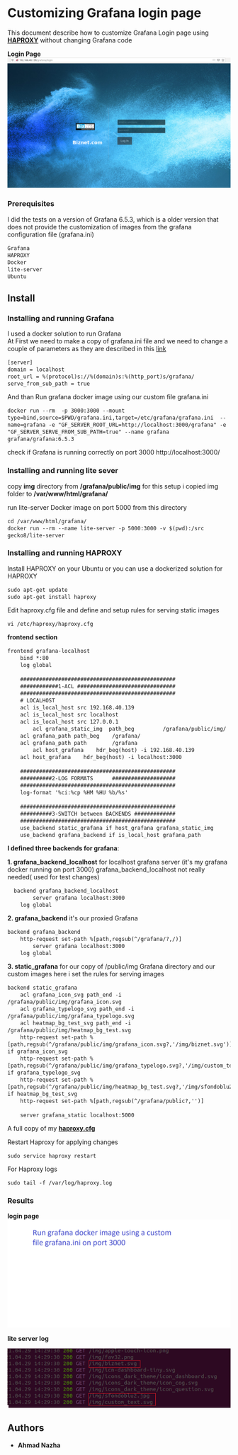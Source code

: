 # Customizing Grafana login page

This document describe how to customize Grafana Login page using **[HAPROXY](https://github.com/haproxy/haproxy)** without changing Grafana code

**Login Page**
![Login page](grafana_login.png)

### Prerequisites

I did the tests on a version of Grafana 6.5.3, which is a older version that does not provide the customization of images from the grafana configuration file (grafana.ini)

```
Grafana
HAPROXY
Docker
lite-server 
Ubuntu
```
## Install

### Installing and running Grafana

I used a docker solution to run Grafana  
At First we need to make a copy of grafana.ini file and we need to change a couple of parameters as they are described in this [link](https://grafana.com/tutorials/run-grafana-behind-a-proxy/)

```
[server]
domain = localhost
root_url = %(protocol)s://%(domain)s:%(http_port)s/grafana/
serve_from_sub_path = true
```

And than Run grafana docker image using our custom file grafana.ini

```
docker run --rm  -p 3000:3000 --mount type=bind,source=$PWD/grafana.ini,target=/etc/grafana/grafana.ini  --name=grafana -e "GF_SERVER_ROOT_URL=http://localhost:3000/grafana" -e "GF_SERVER_SERVE_FROM_SUB_PATH=true" --name grafana grafana/grafana:6.5.3
```

check if Grafana is running correctly on port 3000 http://localhost:3000/

### Installing and running lite sever

copy **img** directory from **/grafana/public/img**
for this setup i copied img folder to **/var/www/html/grafana/**

run lite-server Docker image on port 5000 from this directory
```
cd /var/www/html/grafana/
docker run --rm --name lite-server -p 5000:3000 -v $(pwd):/src gecko8/lite-server
```

### Installing and running HAPROXY

Install HAPROXY on your Ubuntu or you can use a dockerized solution for HAPROXY
```
sudo apt-get update
sudo apt-get install haproxy
```

Edit haproxy.cfg file and define and setup rules for serving static images

```
vi /etc/haproxy/haproxy.cfg 
```
**frontend section**

```
frontend grafana-localhost
  	bind *:80
	log global

	#################################################
	############1-ACL ###############################
	#################################################
	# LOCALHOST
	acl is_local_host src 192.168.40.139
	acl is_local_host src localhost
	acl is_local_host src 127.0.0.1
        acl grafana_static_img  path_beg         /grafana/public/img/
	acl grafana_path path_beg 	 /grafana/
	acl grafana_path path	 	 /grafana
        acl host_grafana    hdr_beg(host) -i 192.168.40.139
	acl host_grafana    hdr_beg(host) -i localhost:3000

	#################################################
	##########2-LOG FORMATS      ####################
	#################################################
	log-format '%ci:%cp %HM %HU %b/%s'

	#################################################
	##########3-SWITCH between BACKENDS #############
	#################################################
	use_backend static_grafana if host_grafana grafana_static_img
	use_backend grafana_backend if is_local_host grafana_path 
```

**I defined three backends for grafana**:  

**1. grafana_backend_localhost** for localhost grafana server (it's my grafana docker running on port 3000)
  grafana_backend_localhost not really needed( used for test changes)
  
```
  backend grafana_backend_localhost
        server grafana localhost:3000
	log global
```  
**2. grafana_backend**  it's our proxied Grafana    

```
backend grafana_backend
  	http-request set-path %[path,regsub(^/grafana/?,/)]
        server grafana localhost:3000
	log global
``` 

**3. static_grafana**  for our copy of /public/img Grafana directory  and our custom images
  here i set the rules for serving images 
```
backend static_grafana
	acl grafana_icon_svg path_end -i /grafana/public/img/grafana_icon.svg
	acl grafana_typelogo_svg path_end -i /grafana/public/img/grafana_typelogo.svg
	acl heatmap_bg_test_svg path_end -i /grafana/public/img/heatmap_bg_test.svg
	http-request set-path %[path,regsub(^/grafana/public/img/grafana_icon.svg?,'/img/biznet.svg')] if grafana_icon_svg
	http-request set-path %[path,regsub(^/grafana/public/img/grafana_typelogo.svg?,'/img/custom_text.svg')] if grafana_typelogo_svg
	http-request set-path %[path,regsub(^/grafana/public/img/heatmap_bg_test.svg?,'/img/sfondoblu2.jpg')] if heatmap_bg_test_svg
	http-request set-path %[path,regsub(^/grafana/public?,'')]

	server grafana_static localhost:5000
```

A full copy of my **[haproxy.cfg](haproxy.cfg)**

Restart Haproxy for applying changes
```
sudo service haproxy restart
```

For Haproxy logs 
```
sudo tail -f /var/log/haproxy.log
```

### Results
**login page**
![Presentation](grafana.gif)

**lite server log**

![log](lite-server-log.png)

## Authors

* **Ahmad Nazha** 

